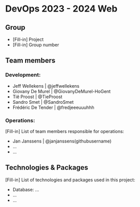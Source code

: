 # DevOps 2023 - 2024 Web

## Group

- [Fill-in] Project
- [Fill-in] Group number

## Team members

### Development:

- Jeff Wellekens | @jeffwellekens
- Giovany De Murel | @GiovanyDeMurel-HoGent
- Tiê Proost | @TieProost
- Sandro Smet | @SandroSmet
- Frédéric De Tender | @fredjeeeuuuhhh

### Operations:

[Fill-in] List of team members responsible for operations:

- Jan Janssens | @janjanssens(githubusername)
- ...
- ...

## Technologies & Packages

[Fill-in] List of technologies and packages used in this project:

- Database: ...
- ...
- ...
